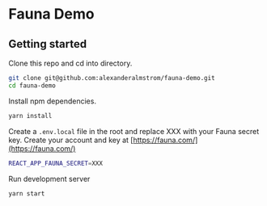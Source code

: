 # Fauna Demo

## Getting started

Clone this repo and cd into directory.

```bash
git clone git@github.com:alexanderalmstrom/fauna-demo.git
cd fauna-demo
```

Install npm dependencies.

```bash
yarn install
```

Create a `.env.local` file in the root and replace XXX with your Fauna secret key. Create your account and key at [https://fauna.com/](https://fauna.com/)

```bash
REACT_APP_FAUNA_SECRET=XXX
```

Run development server

```bash
yarn start
```
